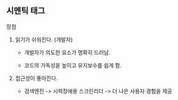 ## 시멘틱 태그

장점

1. 읽기가 쉬워진다. (개발자)

   - 개발자가 의도한 요소가 명확히 드러남.

   - 코드의 가독성을 높이고 유지보수를 쉽게 함.

2. 접근성이 좋아진다.

   - 검색엔진 -> 시력장애용 스크린리더 -> 더 나은 사용자 경험을 제공
   
   
